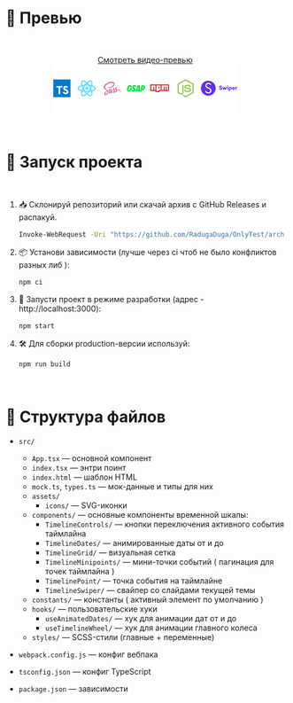 # 🎥 Превью 
<br>
<p align="center">
  <a href="https://drive.google.com/file/d/1-7ZU9aGZnCmj4bY-RcmQ2RaHXv4hkySa/view?usp=drive_link" target="_blank">Смотреть видео-превью</a>
  <br/>
  <img src="src/assets/techstack.png" alt="TechStack" />
  
</p>

<br>

# 🏁 Запуск проекта
<br>

1. 📥 Склонируй репозиторий или скачай архив с GitHub Releases и распакуй.
     ```bash
     Invoke-WebRequest -Uri "https://github.com/RadugaDuga/OnlyTest/archive/refs/heads/main.zip" -OutFile "OnlyTest-main.zip"
     ```
2. 📦 Установи зависимости (лучше через ci чтоб не было конфликтов разных либ ):

     ```bash
     npm ci
     ```

3. 🚀 Запусти проект в режиме разработки (адрес - http://localhost:3000):

     ```bash
     npm start
     ```
     
4. 🛠️ Для сборки production-версии используй:
     ```bash
     npm run build
     ```

<br>

# 📁 Структура файлов

-    `src/`

     -    `App.tsx` — основной компонент
     -    `index.tsx` — энтри поинт
     -    `index.html` — шаблон HTML
     -    `mock.ts`, `types.ts` — мок-данные и типы для них
     -    `assets/`
          -    `icons/` — SVG-иконки
     -    `components/` — основные компоненты временной шкалы:
          -    `TimelineControls/` — кнопки переключения активного события таймлайна
          -    `TimelineDates/` — анимированные даты от и до
          -    `TimelineGrid/` — визуальная сетка
          -    `TimelineMinipoints/` — мини-точки событий ( пагинация для точек таймлайна )
          -    `TimelinePoint/` — точка события на таймлайне
          -    `TimelineSwiper/` — свайпер со слайдами текущей темы
     -    `constants/` — константы ( активный элемент по умолчанию )
     -    `hooks/` — пользовательские хуки
          -    `useAnimatedDates/` — хук для анимации дат от и до
          -    `useTimelineWheel/` — хук для анимации главного колеса
     -    `styles/` — SCSS-стили (главные + переменные)

-    `webpack.config.js` — конфиг вебпака
-    `tsconfig.json` — конфиг TypeScript
-    `package.json` — зависимости
